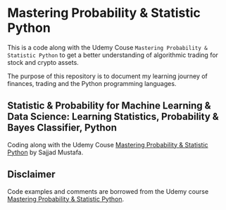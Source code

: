 # Mastering Probability & Statistic Python


This is a code along with the Udemy Couse `Mastering Probability & Statistic Python` to get a better understanding of algorithmic trading for stock and crypto assets.

The purpose of this repository is to document my learning journey of finances, trading and the Python programming languages.

## Statistic & Probability for Machine Learning & Data Science: Learning Statistics, Probability & Bayes Classifier, Python


Coding along with the Udemy Couse [Mastering Probability & Statistic Python](https://www.udemy.com/course/mastering-probability-and-statistics-in-python/) by Sajjad Mustafa.


## Disclaimer

Code examples and comments are borrowed from the Udemy course [Mastering Probability & Statistic Python](https://www.udemy.com/course/mastering-probability-and-statistics-in-python/).


